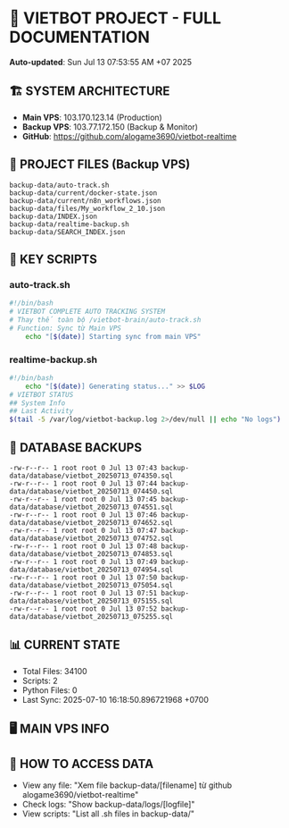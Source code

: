 # 🤖 VIETBOT PROJECT - FULL DOCUMENTATION
**Auto-updated**: Sun Jul 13 07:53:55 AM +07 2025

## 🏗️ SYSTEM ARCHITECTURE
- **Main VPS**: 103.170.123.14 (Production)
- **Backup VPS**: 103.77.172.150 (Backup & Monitor)
- **GitHub**: https://github.com/alogame3690/vietbot-realtime

## 📁 PROJECT FILES (Backup VPS)
```
backup-data/auto-track.sh
backup-data/current/docker-state.json
backup-data/current/n8n_workflows.json
backup-data/files/My_workflow_2_10.json
backup-data/INDEX.json
backup-data/realtime-backup.sh
backup-data/SEARCH_INDEX.json
```

## 🔧 KEY SCRIPTS
### auto-track.sh
```bash
#!/bin/bash
# VIETBOT COMPLETE AUTO TRACKING SYSTEM
# Thay thế toàn bộ /vietbot-brain/auto-track.sh
# Function: Sync từ Main VPS
    echo "[$(date)] Starting sync from main VPS"
```
### realtime-backup.sh
```bash
#!/bin/bash
    echo "[$(date)] Generating status..." >> $LOG
# VIETBOT STATUS
## System Info
## Last Activity
$(tail -5 /var/log/vietbot-backup.log 2>/dev/null || echo "No logs")
```

## 💾 DATABASE BACKUPS
```
-rw-r--r-- 1 root root 0 Jul 13 07:43 backup-data/database/vietbot_20250713_074350.sql
-rw-r--r-- 1 root root 0 Jul 13 07:44 backup-data/database/vietbot_20250713_074450.sql
-rw-r--r-- 1 root root 0 Jul 13 07:45 backup-data/database/vietbot_20250713_074551.sql
-rw-r--r-- 1 root root 0 Jul 13 07:46 backup-data/database/vietbot_20250713_074652.sql
-rw-r--r-- 1 root root 0 Jul 13 07:47 backup-data/database/vietbot_20250713_074752.sql
-rw-r--r-- 1 root root 0 Jul 13 07:48 backup-data/database/vietbot_20250713_074853.sql
-rw-r--r-- 1 root root 0 Jul 13 07:49 backup-data/database/vietbot_20250713_074954.sql
-rw-r--r-- 1 root root 0 Jul 13 07:50 backup-data/database/vietbot_20250713_075054.sql
-rw-r--r-- 1 root root 0 Jul 13 07:51 backup-data/database/vietbot_20250713_075155.sql
-rw-r--r-- 1 root root 0 Jul 13 07:52 backup-data/database/vietbot_20250713_075255.sql
```

## 📊 CURRENT STATE
- Total Files: 34100
- Scripts: 2
- Python Files: 0
- Last Sync: 2025-07-10 16:18:50.896721968 +0700

## 🖥️ MAIN VPS INFO


## 🚨 HOW TO ACCESS DATA
- View any file: "Xem file backup-data/[filename] từ github alogame3690/vietbot-realtime"
- Check logs: "Show backup-data/logs/[logfile]"
- View scripts: "List all .sh files in backup-data/"
